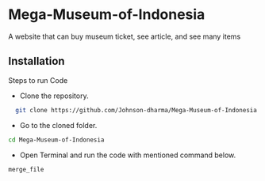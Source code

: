 # Mega-Museum-of-Indonesia
A website that can buy museum ticket, see article, and see many items

## Installation
Steps to run Code

* Clone the repository.
```bash
  git clone https://github.com/Johnson-dharma/Mega-Museum-of-Indonesia.git 
```
* Go to the cloned folder.
```bash
cd Mega-Museum-of-Indonesia
```
* Open Terminal and run the code with mentioned command below.
```bash
merge_file
```
